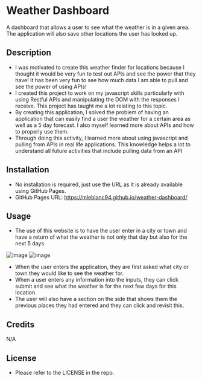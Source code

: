 # Weather Dashboard
A dashboard that allows a user to see what the weather is in a given area. The application will also save other locations the user has looked up.

## Description

- I was motivated to create this weather finder for locations because I thought it would be very fun to test out APIs and see the power that they have! It has been very fun to see how much data I am able to pull and see the power of using APIs!
- I created this project to work on my javascript skills particularly with using Restful APIs and manipulating the DOM with the responses I receive. This project has taught me a lot relating to this topic.
- By creating this application, I solved the problem of having an application that can easily find a user the weather for a certain area as well as a 5 day forecast. I also myself learned more about APIs and how to properly use them.
- Through doing this activity, I learned more about using javascript and pulling from APIs in real life applications. This knowledge helps a lot to understand all future activities that include pulling data from an API


## Installation

- No installation is required, just use the URL as it is already available using GitHub Pages.
- GitHub Pages URL: https://mleblanc94.github.io/weather-dashboard/


## Usage

- The use of this website is to have the user enter in a city or town and have a return of what the weather is not only that day but also for the next 5 days

![image](https://github.com/mleblanc94/weather-dashboard/assets/60248680/5730db9a-a397-4ac5-ac52-bf770cce2f3a)
![image](https://github.com/mleblanc94/weather-dashboard/assets/60248680/cb57e110-5515-497b-ab65-9d2d80d8295d)

- When the user enters the application, they are first asked what city or town they would like to see the weather for.
- When a user enters any information into the inputs, they can click submit and see what the weather is for the next few days for this location.
- The user will also have a section on the side that shows them the previous places they had entered and they can click and revisit this.

## Credits

N/A

## License

- Please refer to the LICENSE in the repo.
